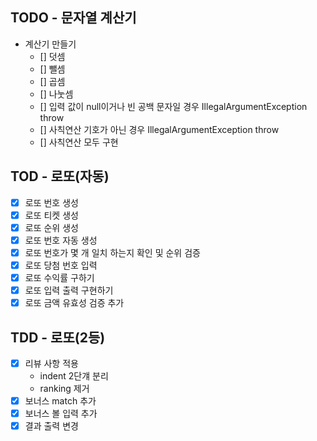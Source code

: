 ## TODO - 문자열 계산기
- 계산기 만들기
  - [] 덧셈
  - [] 뺄셈
  - [] 곱셈
  - [] 나눗셈
  - [] 입력 값이 null이거나 빈 공백 문자일 경우 IllegalArgumentException throw
  - [] 사칙연산 기호가 아닌 경우 IllegalArgumentException throw
  - [] 사칙연산 모두 구현

## TOD - 로또(자동)
- [X] 로또 번호 생성
- [X] 로또 티켓 생성
- [X] 로또 순위 생성
- [X] 로또 번호 자동 생성
- [X] 로또 번호가 몇 개 일치 하는지 확인 및 순위 검증
- [X] 로또 당첨 번호 입력
- [X] 로또 수익률 구하기
- [X] 로또 입력 출력 구현하기
- [X] 로또 금액 유효성 검증 추가

## TDD - 로또(2등)
- [X] 리뷰 사항 적용
  - indent 2단걔 분리
  - ranking 제거
- [X] 보너스 match 추가
- [X] 보너스 볼 입력 추가
- [X] 결과 출력 변경
